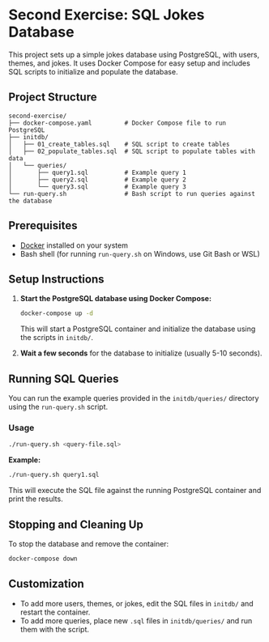 # Second Exercise: SQL Jokes Database

This project sets up a simple jokes database using PostgreSQL, with users, themes, and jokes. It uses Docker Compose for easy setup and includes SQL scripts to initialize and populate the database.

## Project Structure

```
second-exercise/
├── docker-compose.yaml         # Docker Compose file to run PostgreSQL
├── initdb/
│   ├── 01_create_tables.sql    # SQL script to create tables
│   ├── 02_populate_tables.sql  # SQL script to populate tables with data
│   └── queries/
│       ├── query1.sql          # Example query 1
│       ├── query2.sql          # Example query 2
│       └── query3.sql          # Example query 3
└── run-query.sh                # Bash script to run queries against the database
```

## Prerequisites

- [Docker](https://www.docker.com/get-started) installed on your system
- Bash shell (for running `run-query.sh` on Windows, use Git Bash or WSL)

## Setup Instructions

1. **Start the PostgreSQL database using Docker Compose:**
   ```sh
   docker-compose up -d
   ```
   This will start a PostgreSQL container and initialize the database using the scripts in `initdb/`.

2. **Wait a few seconds** for the database to initialize (usually 5-10 seconds).

## Running SQL Queries

You can run the example queries provided in the `initdb/queries/` directory using the `run-query.sh` script.

### Usage

```sh
./run-query.sh <query-file.sql>
```

**Example:**

```sh
./run-query.sh query1.sql
```

This will execute the SQL file against the running PostgreSQL container and print the results.

## Stopping and Cleaning Up

To stop the database and remove the container:

```sh
docker-compose down
```

## Customization

- To add more users, themes, or jokes, edit the SQL files in `initdb/` and restart the container.
- To add more queries, place new `.sql` files in `initdb/queries/` and run them with the script.
